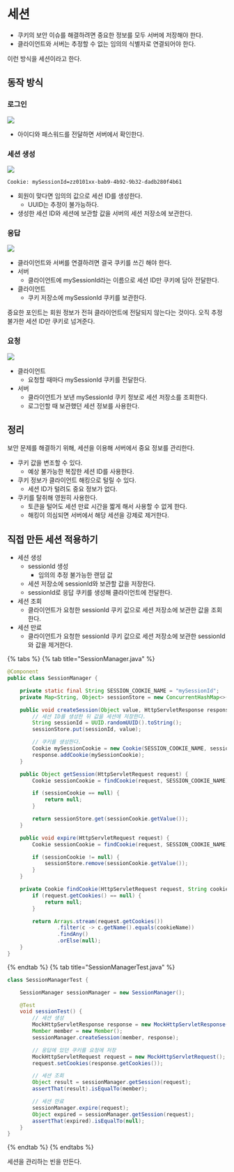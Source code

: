 # 세션

- 쿠키의 보안 이슈를 해결하려면 중요한 정보를 모두 서버에 저장해야 한다.
- 클라이언트와 서버는 추정할 수 없는 임의의 식별자로 연결되어야 한다.

이런 방식을 세션이라고 한다.

## 동작 방식

### 로그인

![](../../.gitbook/assets/kimyounghan-spring-mvc/11/screenshot%202022-03-13%20오전%2011.53.30.png)

- 아이디와 패스워드를 전달하면 서버에서 확인한다.

### 세션 생성

![](../../.gitbook/assets/kimyounghan-spring-mvc/11/screenshot%202022-03-13%20오전%2011.53.38.png)

```text
Cookie: mySessionId=zz0101xx-bab9-4b92-9b32-dadb280f4b61
```

- 회원이 맞다면 임의의 값으로 세션 ID를 생성한다.
    - UUID는 추정이 불가능하다.
- 생성한 세션 ID와 세션에 보관할 값을 서버의 세션 저장소에 보관한다.

### 응답

![](../../.gitbook/assets/kimyounghan-spring-mvc/11/screenshot%202022-03-13%20오전%2011.53.47.png)

- 클라이언트와 서버를 연결하려면 결국 쿠키를 쓰긴 해야 한다.
- 서버
    - 클라이언트에 mySessionId라는 이름으로 세션 ID만 쿠키에 담아 전달한다.
- 클라이언트
    - 쿠키 저장소에 mySessionId 쿠키를 보관한다.

중요한 포인트는 회원 정보가 전혀 클라이언트에 전달되지 않는다는 것이다. 오직 추정 불가한 세션 ID만 쿠키로 넘겨준다.

### 요청

![](../../.gitbook/assets/kimyounghan-spring-mvc/11/screenshot%202022-03-13%20오전%2011.53.55.png)

- 클라이언트
    - 요청할 때마다 mySessionId 쿠키를 전달한다.
- 서버
    - 클라이언트가 보낸 mySessionId 쿠키 정보로 세션 저장소를 조회한다.
    - 로그인할 때 보관했던 세션 정보를 사용한다.

## 정리

보안 문제를 해결하기 위해, 세션을 이용해 서버에서 중요 정보를 관리한다.

- 쿠키 값을 변조할 수 있다.
    - 예상 불가능한 복잡한 세션 ID를 사용한다.
- 쿠키 정보가 클라이언트 해킹으로 털릴 수 있다.
    - 세션 ID가 털려도 중요 정보가 없다.
- 쿠키를 탈취해 영원히 사용한다.
    - 토큰을 털어도 세션 만료 시간을 짧게 해서 사용할 수 없게 한다.
    - 해킹이 의심되면 서버에서 해당 세션을 강제로 제거한다.

## 직접 만든 세션 적용하기

- 세션 생성
    - sessionId 생성
        - 임의의 추정 불가능한 랜덤 값
    - 세션 저장소에 sessionId와 보관할 값을 저장한다.
    - sessionId로 응답 쿠키를 생성해 클라이언트에 전달한다.
- 세션 조회
    - 클라이언트가 요청한 sessionId 쿠키 값으로 세션 저장소에 보관한 값을 조회한다.
- 세션 만료
    - 클라이언트가 요청한 sessionId 쿠키 값으로 세션 저장소에 보관한 sessionId와 값을 제거한다.
    
{% tabs %} {% tab title="SessionManager.java" %}

```java
@Component
public class SessionManager {

    private static final String SESSION_COOKIE_NAME = "mySessionId";
    private Map<String, Object> sessionStore = new ConcurrentHashMap<>();

    public void createSession(Object value, HttpServletResponse response) {
        // 세션 ID를 생성한 뒤 값을 세션에 저장한다.
        String sessionId = UUID.randomUUID().toString();
        sessionStore.put(sessionId, value);

        // 쿠키를 생성한다.
        Cookie mySessionCookie = new Cookie(SESSION_COOKIE_NAME, sessionId);
        response.addCookie(mySessionCookie);
    }

    public Object getSession(HttpServletRequest request) {
        Cookie sessionCookie = findCookie(request, SESSION_COOKIE_NAME);

        if (sessionCookie == null) {
            return null;
        }

        return sessionStore.get(sessionCookie.getValue());
    }

    public void expire(HttpServletRequest request) {
        Cookie sessionCookie = findCookie(request, SESSION_COOKIE_NAME);

        if (sessionCookie != null) {
            sessionStore.remove(sessionCookie.getValue());
        }
    }

    private Cookie findCookie(HttpServletRequest request, String cookieName) {
        if (request.getCookies() == null) {
            return null;
        }

        return Arrays.stream(request.getCookies())
                .filter(c -> c.getName().equals(cookieName))
                .findAny()
                .orElse(null);
    }
}
```

{% endtab %} {% tab title="SessionManagerTest.java" %}

```java
class SessionManagerTest {

    SessionManager sessionManager = new SessionManager();

    @Test
    void sessionTest() {
        // 세션 생성
        MockHttpServletResponse response = new MockHttpServletResponse();
        Member member = new Member();
        sessionManager.createSession(member, response);

        // 응답에 있던 쿠키를 요청에 저장
        MockHttpServletRequest request = new MockHttpServletRequest();
        request.setCookies(response.getCookies());

        // 세션 조회
        Object result = sessionManager.getSession(request);
        assertThat(result).isEqualTo(member);

        // 세션 만료
        sessionManager.expire(request);
        Object expired = sessionManager.getSession(request);
        assertThat(expired).isEqualTo(null);
    }
}
```

{% endtab %} {% endtabs %}

세션을 관리하는 빈을 만든다.